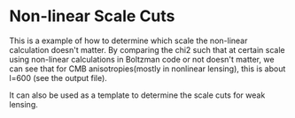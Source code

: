 # Non-linear Scale Cuts
This is a example of how to determine which scale the non-linear calculation doesn't matter. By comparing the chi2 such that at certain scale using non-linear calculations in Boltzman code or not doesn't matter, we can see that for CMB anisotropies(mostly in nonlinear lensing), this is about l=600 (see the output file).

It can also be used as a template to determine the scale cuts for weak lensing.
